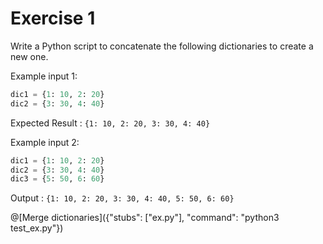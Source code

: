 # Exercise 1
 
Write a Python script to concatenate the following dictionaries to create a new one.

Example input 1:
```python
dic1 = {1: 10, 2: 20}
dic2 = {3: 30, 4: 40}
```
  Expected Result : ```{1: 10, 2: 20, 3: 30, 4: 40}```

Example input 2:
```python
dic1 = {1: 10, 2: 20}
dic2 = {3: 30, 4: 40}
dic3 = {5: 50, 6: 60}
```
  Output : ```{1: 10, 2: 20, 3: 30, 4: 40, 5: 50, 6: 60}```

@[Merge dictionaries]({"stubs": ["ex.py"], "command": "python3 test_ex.py"})